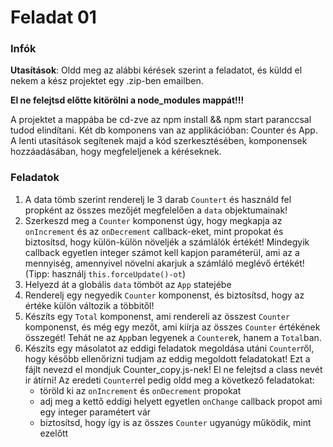 # Feladat 01

### Infók

**Utasítások**: Oldd meg az alábbi kérések szerint a feladatot, és küldd el nekem a kész projektet egy .zip-ben emailben.

**El ne felejtsd előtte kitörölni a node_modules mappát!!!**

A projektet a mappába be cd-zve az npm install && npm start paranccsal tudod elindítani. Két db komponens van az applikációban: Counter és App. A lenti utasítások segítenek majd a kód szerkesztésében, komponensek hozzáadásában, hogy megfeleljenek a kéréseknek.

### Feladatok

1. A data tömb szerint renderelj le 3 darab `Countert` és használd fel propként az összes mezőjét megfelelően a `data` objektumainak!
2. Szerkeszd meg a `Counter` komponenst úgy, hogy megkapja az `onIncrement` és az `onDecrement` callback-eket, mint propokat és biztosítsd, hogy külön-külön növeljék a számlálók értékét! Mindegyik callback egyetlen integer számot kell kapjon paraméterül, ami az a mennyiség, amennyivel növelni akarjuk a számláló meglévő értékét! (Tipp: használj `this.forceUpdate()-ot`)
3. Helyezd át a globális `data` tömböt az `App` statejébe
4. Renderelj egy negyedik `Counter` komponenst, és biztosítsd, hogy az értéke külön változik a többitől!
5. Készíts egy `Total` komponenst, ami rendereli az összest `Counter` komponenst, és még egy mezőt, ami kiírja az összes `Counter` értékének összegét! Tehát ne az `App`ban legyenek a `Counter`ek, hanem a `Total`ban.
6. Készíts egy másolatot az eddigi feladatok megoldása utáni `Counter`ről, hogy később ellenőrizni tudjam az eddig megoldott feladatokat! Ezt a fájlt nevezd el mondjuk Counter_copy.js-nek! El ne felejtsd a class nevét ir átírni! Az eredeti `Counter`rel pedig oldd meg a következő feladatokat:
   - töröld ki az `onIncrement` és `onDecrement` propokat
   - adj meg a kettő eddigi helyett egyetlen `onChange` callback propot ami egy integer paramétert vár
   - biztosítsd, hogy így is az összes `Counter` ugyanúgy működik, mint ezelőtt
